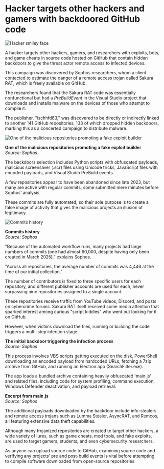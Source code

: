 # Hacker targets other hackers and gamers with backdoored GitHub code

![Hacker smiley face](https://www.bleepstatic.com/content/hl-images/2022/09/15/cyber-smiley-lower.jpg)

A hacker targets other hackers, gamers, and researchers with exploits, bots, and game cheats in source code hosted on GitHub that contain hidden backdoors to give the threat actor remote access to infected devices.

This campaign was discovered by Sophos researchers, whom a client contacted to estimate the danger of a remote access trojan called Sakura RAT, which is freely available on GitHub.

The researchers found that the Sakura RAT code was essentially nonfunctional but had a _PreBuildEvent_ in the Visual Studio project that downloads and installs malware on the devices of those who attempt to compile it.

The publisher, "ischhfd83," was discovered to be directly or indirectly linked to another 141 GitHub repositories, 133 of which dropped hidden backdoors, marking this as a concerted campaign to distribute malware.

![One of the malicious repositories promoting a fake exploit builder](https://www.bleepstatic.com/images/news/u/1220909/2025/June/repo.jpg)

**One of the malicious repositories promoting a fake exploit builder**  
_Source: Sophos_

The backdoors selection includes Python scripts with obfuscated payloads, malicious screensaver (.scr) files using Unicode tricks, JavaScript files with encoded payloads, and Visual Studio PreBuild events.

A few repositories appear to have been abandoned since late 2023, but many are active with regular commits, some submitted mere minutes before Sophos' analysis.

These commits are fully automated, so their sole purpose is to create a false image of activity that gives the malicious projects an illusion of legitimacy.

![Commits history](https://www.bleepstatic.com/images/news/security/g/github/backdoored-cheats-code/anydesk-github.jpg)

**Commits history**  
_Source: Sophos_

"Because of the automated workflow runs, many projects had large numbers of commits (one had almost 60,000, despite having only been created in March 2025)," explains Sophos.

"Across all repositories, the average number of commits was 4,446 at the time of our initial collection."

The number of contributors is fixed to three specific users for each repository, and different publisher accounts are used for each, never surpassing nine repositories assigned to a single account.

These repositories receive traffic from YouTube videos, Discord, and posts on cybercrime forums. Sakura RAT itself received some media attention that sparked interest among curious "script kiddies" who went out looking for it on GitHub.

However, when victims download the files, running or building the code triggers a multi-step infection stage.

**The initial backdoor triggering the infection process**  
_Source: Sophos_

This process involves VBS scripts getting executed on the disk, PowerShell downloading an encoded payload from hardcoded URLs, fetching a 7zip archive from GitHub, and running an Electron app (SearchFilter.exe).

The app loads a bundled archive containing heavily obfuscated 'main.js' and related files, including code for system profiling, command execution, Windows Defender deactivation, and payload retrieval.

**Excerpt from main.js**  
_Source: Sophos_

The additional payloads downloaded by the backdoor include info-stealers and remote access trojans such as Lumma Stealer, AsyncRAT, and Remcos, all featuring extensive data theft capabilities.

Although many trojanized repositories are created to target other hackers, a wide variety of lures, such as game cheats, mod tools, and fake exploits, are used to target gamers, students, and even cybersecurity researchers.

As anyone can upload source code to GitHub, examining source code and verifying any projects' pre and post-build events is vital before attempting to compile software downloaded from open-source repositories.